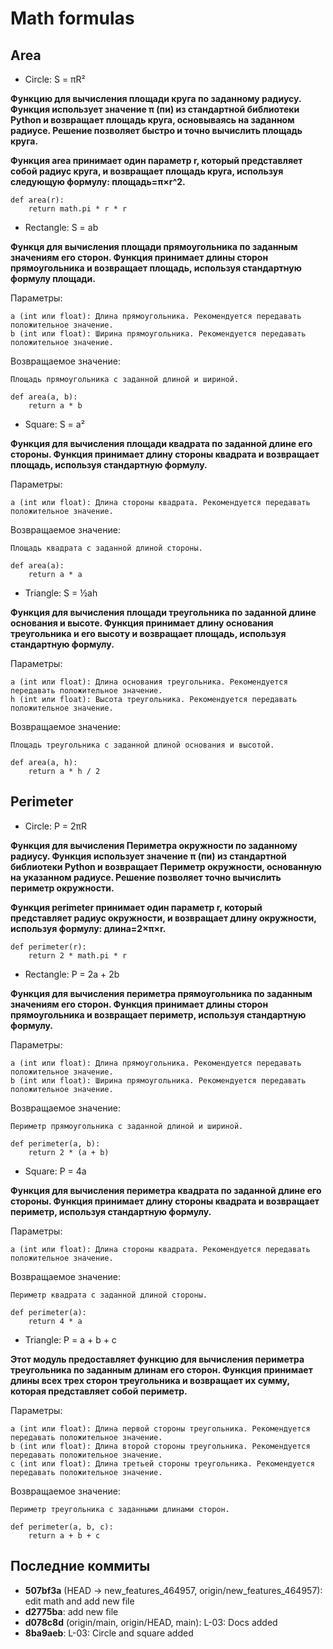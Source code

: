 # Math formulas
## Area
- Circle: S = πR²

**Функцию для вычисления площади круга по заданному радиусу. Функция использует значение π (пи) из стандартной библиотеки Python и возвращает площадь круга, основываясь на заданном радиусе. Решение позволяет быстро и точно вычислить площадь круга.**

**Функция area принимает один параметр r, который представляет собой радиус круга, и возвращает площадь круга, используя следующую формулу:
площадь=π×r^2.**

    def area(r):
        return math.pi * r * r

- Rectangle: S = ab

**Функця для вычисления площади прямоугольника по заданным значениям его сторон. Функция принимает длины сторон прямоугольника и возвращает площадь, используя стандартную формулу площади.**

Параметры:

    a (int или float): Длина прямоугольника. Рекомендуется передавать положительное значение.
    b (int или float): Ширина прямоугольника. Рекомендуется передавать положительное значение.

Возвращаемое значение:

    Площадь прямоугольника с заданной длиной и шириной.

    def area(a, b):
        return a * b

- Square: S = a²

**Функция для вычисления площади квадрата по заданной длине его стороны. Функция принимает длину стороны квадрата и возвращает площадь, используя стандартную формулу.**

Параметры:

    a (int или float): Длина стороны квадрата. Рекомендуется передавать положительное значение.

Возвращаемое значение:

    Площадь квадрата с заданной длиной стороны.

    def area(a):
        return a * a


- Triangle: S = ½ah

**Функция для вычисления площади треугольника по заданной длине основания и высоте. Функция принимает длину основания треугольника и его высоту и возвращает площадь, используя стандартную формулу.**

Параметры:

    a (int или float): Длина основания треугольника. Рекомендуется передавать положительное значение.
    h (int или float): Высота треугольника. Рекомендуется передавать положительное значение.

Возвращаемое значение:

    Площадь треугольника с заданной длиной основания и высотой.

    def area(a, h):
        return a * h / 2

## Perimeter
- Circle: P = 2πR
 
**Функция для вычисления Периметра окружности по заданному радиусу. Функция использует значение π (пи) из стандартной библиотеки Python и возвращает Периметр окружности, основанную на указанном радиусе. Решение позволяет точно вычислить периметр окружности.**

**Функция perimeter принимает один параметр r, который представляет радиус окружности, и возвращает длину окружности, используя формулу:
длина=2×π×r.**

    def perimeter(r):
        return 2 * math.pi * r


- Rectangle: P = 2a + 2b

**Функция для вычисления периметра прямоугольника по заданным значениям его сторон. Функция принимает длины сторон прямоугольника и возвращает периметр, используя стандартную формулу.**

Параметры:

    a (int или float): Длина прямоугольника. Рекомендуется передавать положительное значение.
    b (int или float): Ширина прямоугольника. Рекомендуется передавать положительное значение.

Возвращаемое значение:

    Периметр прямоугольника с заданной длиной и шириной.

    def perimeter(a, b):
        return 2 * (a + b)

- Square: P = 4a

**Функция для вычисления периметра квадрата по заданной длине его стороны. Функция принимает длину стороны квадрата и возвращает периметр, используя стандартную формулу.**

Параметры:

    a (int или float): Длина стороны квадрата. Рекомендуется передавать положительное значение.

Возвращаемое значение:

    Периметр квадрата с заданной длиной стороны.

    def perimeter(a):
        return 4 * a

- Triangle: P = a + b + c

**Этот модуль предоставляет функцию для вычисления периметра треугольника по заданным длинам его сторон. Функция принимает длины всех трех сторон треугольника и возвращает их сумму, которая представляет собой периметр.**

Параметры:

    a (int или float): Длина первой стороны треугольника. Рекомендуется передавать положительное значение.
    b (int или float): Длина второй стороны треугольника. Рекомендуется передавать положительное значение.
    c (int или float): Длина третьей стороны треугольника. Рекомендуется передавать положительное значение.

Возвращаемое значение:

    Периметр треугольника с заданными длинами сторон.

    def perimeter(a, b, c):
        return a + b + c


## Последние коммиты

- **507bf3a** (HEAD -> new_features_464957, origin/new_features_464957): edit math and add new file
- **d2775ba**: add new file
- **d078c8d** (origin/main, origin/HEAD, main): L-03: Docs added
- **8ba9aeb**: L-03: Circle and square added